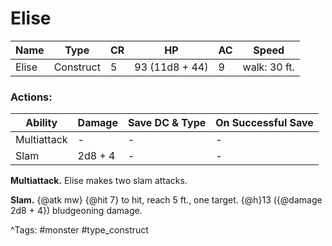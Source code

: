 # Elise

| Name | Type | CR | HP | AC | Speed |
|------|------|----|----|----|-------|
| Elise | Construct | 5 | 93 (11d8 + 44) | 9 | walk: 30 ft. |

### Actions:

| Ability | Damage | Save DC & Type | On Successful Save |
|---------|--------|----------------|--------------------|
| Multiattack | - | - | - |
| Slam | 2d8 + 4 | - | - |


**Multiattack.** Elise makes two slam attacks.

**Slam.** {@atk mw} {@hit 7} to hit, reach 5 ft., one target. {@h}13 ({@damage 2d8 + 4}) bludgeoning damage.

^Tags: #monster #type_construct
